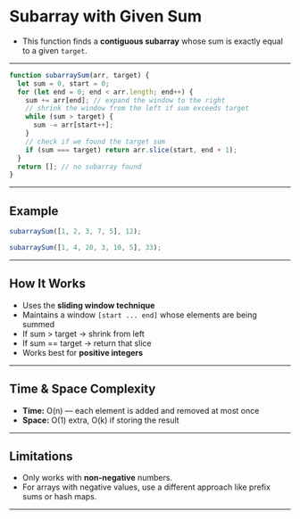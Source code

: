 # Subarray with Given Sum

- This function finds a **contiguous subarray** whose sum is exactly equal to a given `target`.

---

```js
function subarraySum(arr, target) {
  let sum = 0, start = 0;
  for (let end = 0; end < arr.length; end++) {
    sum += arr[end]; // expand the window to the right
    // shrink the window from the left if sum exceeds target
    while (sum > target) {
      sum -= arr[start++];
    }
    // check if we found the target sum
    if (sum === target) return arr.slice(start, end + 1);
  }
  return []; // no subarray found
}
```

---

##  Example

```js
subarraySum([1, 2, 3, 7, 5], 12); 

subarraySum([1, 4, 20, 3, 10, 5], 33);
```

---

##  How It Works

- Uses the **sliding window technique**
- Maintains a window `[start ... end]` whose elements are being summed
- If sum > target → shrink from left
- If sum == target → return that slice
- Works best for **positive integers**

---

##  Time & Space Complexity

- **Time:** O(n) — each element is added and removed at most once
- **Space:** O(1) extra, O(k) if storing the result

---

##  Limitations

- Only works with **non-negative** numbers.
- For arrays with negative values, use a different approach like prefix sums or hash maps.

---